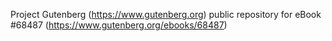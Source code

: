 Project Gutenberg (https://www.gutenberg.org) public repository for
eBook #68487 (https://www.gutenberg.org/ebooks/68487)
